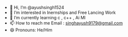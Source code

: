 - 👋 Hi, I’m @ayushsingh1524
- 👀 I’m interested in Inernships and Free Lancing Work 
- 🌱 I’m currently learning c , c++ , Ai Ml 
- 📫 How to reach me Email : singhayush9179@gmail.com
- 😄 Pronouns: He/Him


<!---
ayushsingh1524/ayushsingh1524 is a ✨ special ✨ repository because its `README.md` (this file) appears on your GitHub profile.
You can click the Preview link to take a look at your changes.
--->
